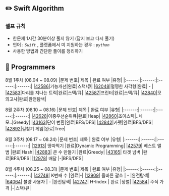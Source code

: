 ## ✏️ Swift Algorithm

### 셀프 규칙 <br>

- 한문제 1시간 30분이상 풀지 않기 (답지 보고 다시 풀기) </br>
- 언어 : _`Swift`_ , 플랫폼에서 미 지원하는 경우 : _`python`_ </br>
- 사용한 방법과 간단한 풀이를 정리하기 <br>

## 📌 Programmers

8월 1주차 (08.04 ~ 08.09)
|문제 번호| 제목 | 완료 여부 |유형|
|:------:|:------:|:------:|:------:|
|[42586](./Links/42586.md)|기능개선|완료|스택/큐|
|[62048](./Links/62048.md)|멀쩡한 사각형|완료| - |
|[42583](./Links/42583.md)|다리를 지나는 트럭|완료|스택/큐|
|[42587](./Links/42587.md)|프린터|완료|스택/큐|
|[42840](./Links/42840.md)|모의고사|완료|완전탐색|

8월 2주차 (08.10 ~ 08.16)
|문제 번호| 제목 | 완료 여부 |유형|
|:------:|:------:|:------:|:------:|
|[42628](./Links/42628.md)|이중우선순위큐|완료|Heap|
|[42860](./Links/42860.md)|조이스틱|..세모..|Greedy|
|[43163](./Links/43163.md)|단어 변환|완료|BFS/DFS|
|[42842](./Links/42842.md)|카펫|완료|BFS/DFS|
|[42892](./Links/42892.md)|길찾기 게임|완료|Tree|

8월 3주차 (08.17 ~ 08.24)
|문제 번호| 제목 | 완료 여부 |유형|
|:------:|:------:|:------:|:------:|
|[12913](./Links/12913.md)| 땅따먹기 |완료|Dynamic Programming|
|[42579](./Links/42579.md)| 베스트 앨범 |완료|Hash|
|[42883](./Links/42883.md)| 큰 수 만들기 |완료|Greedy|
|[43165](./Links/43165.md)| 타겟 넘버 |완료|BFS/DFS|
|[12978](https://programmers.co.kr/learn/courses/30/lessons/12978)| 배달 |-|BFS/DFS|

8월 4주차 (08.25 ~ 08.31)
|문제 번호| 제목 | 완료 여부 |유형|
|:------:|:------:|:------:|:------:|
|[42748](./Links/42748.md)| K번째 수 |완료|-|
|[12909](https://programmers.co.kr/learn/courses/30/lessons/12909)| 올바른 괄호 | - |완전탐색|
|[64064](https://programmers.co.kr/learn/courses/30/lessons/64064)| 불량 사용자 | - |완전탐색|
|[42747](./Links/42747.md)| H-Index | 완료 |정렬|
|[42584](https://programmers.co.kr/learn/courses/30/lessons/42584)| 주식 가격 |-|스택/큐|
